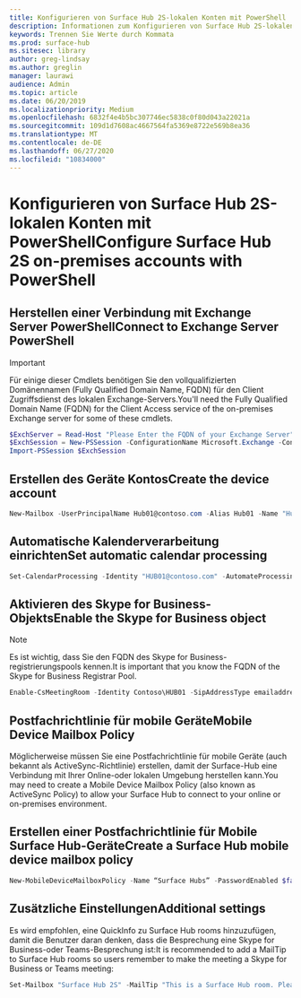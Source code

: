 ```yaml
---
title: Konfigurieren von Surface Hub 2S-lokalen Konten mit PowerShell
description: Informationen zum Konfigurieren von Surface Hub 2S-lokalen Konten mit PowerShell
keywords: Trennen Sie Werte durch Kommata
ms.prod: surface-hub
ms.sitesec: library
author: greg-lindsay
ms.author: greglin
manager: laurawi
audience: Admin
ms.topic: article
ms.date: 06/20/2019
ms.localizationpriority: Medium
ms.openlocfilehash: 6832f4e4b5bc307746ec5838c0f80d043a22021a
ms.sourcegitcommit: 109d1d7608ac4667564fa5369e8722e569b8ea36
ms.translationtype: MT
ms.contentlocale: de-DE
ms.lasthandoff: 06/27/2020
ms.locfileid: "10834000"
---
```

# <span data-ttu-id="58e1a-104">Konfigurieren von Surface Hub 2S-lokalen Konten mit PowerShell</span><span class="sxs-lookup"><span data-stu-id="58e1a-104">Configure Surface Hub 2S on-premises accounts with PowerShell</span></span>

## <span data-ttu-id="58e1a-105">Herstellen einer Verbindung mit Exchange Server PowerShell</span><span class="sxs-lookup"><span data-stu-id="58e1a-105">Connect to Exchange Server PowerShell</span></span>

> [!IMPORTANT]
> <span data-ttu-id="58e1a-106">Für einige dieser Cmdlets benötigen Sie den vollqualifizierten Domänennamen (Fully Qualified Domain Name, FQDN) für den Client Zugriffsdienst des lokalen Exchange-Servers.</span><span class="sxs-lookup"><span data-stu-id="58e1a-106">You'll need the Fully Qualified Domain Name (FQDN) for the Client Access service of the on-premises Exchange server for some of these cmdlets.</span></span>

```PowerShell
$ExchServer = Read-Host "Please Enter the FQDN of your Exchange Server"
$ExchSession = New-PSSession -ConfigurationName Microsoft.Exchange -ConnectionUri http://$ExchServer/PowerShell/ -Authentication Kerberos -Credential (Get-Credential)
Import-PSSession $ExchSession
```

## <span data-ttu-id="58e1a-107">Erstellen des Geräte Kontos</span><span class="sxs-lookup"><span data-stu-id="58e1a-107">Create the device account</span></span>

```PowerShell
New-Mailbox -UserPrincipalName Hub01@contoso.com -Alias Hub01 -Name "Hub 01" -Room -EnableRoomMailboxAccount $true -RoomMailboxPassword (ConvertTo-SecureString -String <password> -AsPlainText -Force)
```

## <span data-ttu-id="58e1a-108">Automatische Kalenderverarbeitung einrichten</span><span class="sxs-lookup"><span data-stu-id="58e1a-108">Set automatic calendar processing</span></span>

```PowerShell
Set-CalendarProcessing -Identity "HUB01@contoso.com" -AutomateProcessing AutoAccept -AddOrganizerToSubject $false –AllowConflicts   $false –DeleteComments $false -DeleteSubject $false -RemovePrivateProperty $false -AddAdditionalResponse $true -AdditionalResponse "This room is equipped with a Surface Hub"
```

## <span data-ttu-id="58e1a-109">Aktivieren des Skype for Business-Objekts</span><span class="sxs-lookup"><span data-stu-id="58e1a-109">Enable the Skype for Business object</span></span>

> [!NOTE]
> <span data-ttu-id="58e1a-110">Es ist wichtig, dass Sie den FQDN des Skype for Business-registrierungspools kennen.</span><span class="sxs-lookup"><span data-stu-id="58e1a-110">It is important that you know the FQDN of the Skype for Business Registrar Pool.</span></span>

```PowerShell
Enable-CsMeetingRoom -Identity Contoso\HUB01 -SipAddressType emailaddress -RegistrarPool SfbIEFE01.contoso.local
```

## <span data-ttu-id="58e1a-111">Postfachrichtlinie für mobile Geräte</span><span class="sxs-lookup"><span data-stu-id="58e1a-111">Mobile Device Mailbox Policy</span></span>

<span data-ttu-id="58e1a-112">Möglicherweise müssen Sie eine Postfachrichtlinie für mobile Geräte (auch bekannt als ActiveSync-Richtlinie) erstellen, damit der Surface-Hub eine Verbindung mit Ihrer Online-oder lokalen Umgebung herstellen kann.</span><span class="sxs-lookup"><span data-stu-id="58e1a-112">You may need to create a Mobile Device Mailbox Policy (also known as ActiveSync Policy) to allow your Surface Hub to connect to your online or on-premises environment.</span></span>

## <span data-ttu-id="58e1a-113">Erstellen einer Postfachrichtlinie für Mobile Surface Hub-Geräte</span><span class="sxs-lookup"><span data-stu-id="58e1a-113">Create a Surface Hub mobile device mailbox policy</span></span>

```PowerShell
New-MobileDeviceMailboxPolicy -Name “Surface Hubs” -PasswordEnabled $false
```

## <span data-ttu-id="58e1a-114">Zusätzliche Einstellungen</span><span class="sxs-lookup"><span data-stu-id="58e1a-114">Additional settings</span></span>

<span data-ttu-id="58e1a-115">Es wird empfohlen, eine QuickInfo zu Surface Hub rooms hinzuzufügen, damit die Benutzer daran denken, dass die Besprechung eine Skype for Business-oder Teams-Besprechung ist:</span><span class="sxs-lookup"><span data-stu-id="58e1a-115">It is recommended to add a MailTip to Surface Hub rooms so users remember to make the meeting a Skype for Business or Teams meeting:</span></span>

```PowerShell
Set-Mailbox "Surface Hub 2S" -MailTip "This is a Surface Hub room. Please make sure this is a Microsoft Teams meeting."
```
